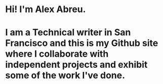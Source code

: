 # Hi! I'm Alex Abreu. 
# I am a Technical writer in San Francisco and this is my Github site where I collaborate with independent projects and exhibit some of the work I've done.
